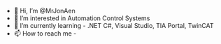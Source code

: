 - 👋 Hi, I’m @MrJonAen
- 👀 I’m interested in Automation Control Systems
- 🌱 I’m currently learning - .NET C#, Visual Studio, TIA Portal, TwinCAT
- 📫 How to reach me - 

<!---
MrJonAen/MrJonAen is a ✨ special ✨ repository because its `README.md` (this file) appears on your GitHub profile.
You can click the Preview link to take a look at your changes.
--->
